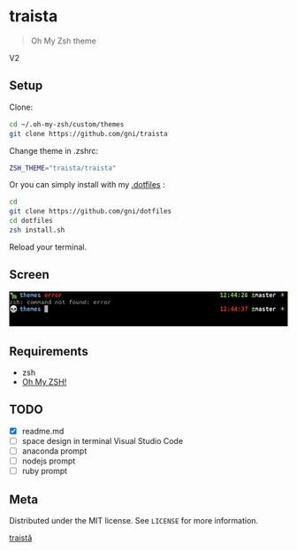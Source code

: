 # traista

> Oh My Zsh theme

V2

## Setup

Clone: 

```sh
cd ~/.oh-my-zsh/custom/themes
git clone https://github.com/gni/traista
```

Change theme in .zshrc:

```sh
ZSH_THEME="traista/traista"
```

Or you can simply install with my [.dotfiles](https://github.com/gni/dotfiles) :

```sh
cd
git clone https://github.com/gni/dotfiles
cd dotfiles
zsh install.sh
```

Reload your terminal.

## Screen

![](screen.png)


## Requirements

* zsh
* [Oh My ZSH!](https://ohmyz.sh/)


## TODO

- [x] readme.md
- [ ] space design in terminal Visual Studio Code
- [ ] anaconda prompt
- [ ] nodejs prompt
- [ ] ruby prompt

## Meta


Distributed under the MIT license. See ``LICENSE`` for more information.

[traistă](https://github.com/gni/traista)
